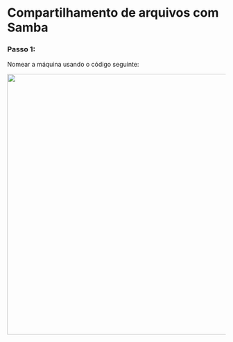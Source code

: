 # Compartilhamento de arquivos com Samba

### Passo 1: 

Nomear a máquina usando o código seguinte:

<img src="/IMG/samba/imagem.png" width=600/>
